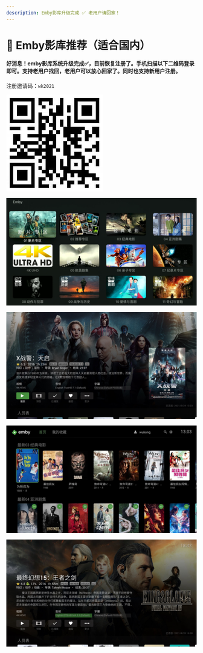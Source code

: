 ```yaml
---
description: Emby影库升级完成 ✅ 老用户请回家！
---
```


# 💚 Emby影库推荐（适合国内）

#### 好消息！emby影库系统升级完成✅，目前恢复注册了。手机扫描以下二维码登录即可。支持老用户找回，老用户可以放心回家了。**同时也支持新用户注册。**

注册邀请码：`wk2021`

![                      &#x6253;&#x5F00; &#x626B;&#x4E00;&#x626B;](.gitbook/assets/emby.jpg)

![](.gitbook/assets/jie-ping-20210606-shang-wu-9.06.14.png)

![](.gitbook/assets/7.1.jpg)

![](.gitbook/assets/emby.jpeg)

![](.gitbook/assets/dts.jpg)

